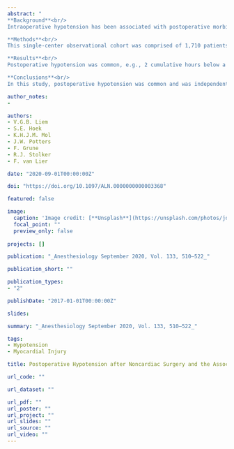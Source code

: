 ```yaml
---
abstract: "
**Background**<br/>
Intraoperative hypotension has been associated with postoperative morbidity and early mortality. Postoperative hypotension, however, has been less studied. This study examines postoperative hypotension, hypothesizing that both the degree of hypotension severity and longer durations would be associated with myocardial injury.<br/>

**Methods**<br/>
This single-center observational cohort was comprised of 1,710 patients aged 60 yr or more undergoing intermediate- to high-risk noncardiac surgery. Frequent sampling of hemodynamic monitoring on a postoperative high-dependency ward during the first 24 h after surgery was recorded. Multiple mean arterial pressure (MAP) absolute thresholds (50 to 75 mmHg) were used to define hypotension characterized by cumulative minutes, duration, area, and time-weighted-average under MAP. Zero time spent under a threshold was used as the reference group. The primary outcome was myocardial injury (a peak high-sensitive troponin T measurement 50 ng/l or greater) during the first 3 postoperative days.<br/>

**Results**<br/>
Postoperative hypotension was common, e.g., 2 cumulative hours below a threshold of 60 mmHg occurred in 144 (8%) patients while 4 h less than 75 mmHg occurred in 824 (48%) patients. Patients with myocardial injury had higher prolonged exposures for all characterizations. After adjusting for confounders, postoperative duration below a threshold of 75 mmHg for more than 635 min was associated with myocardial injury (adjusted odds ratio, 2.68; 95% CI, 1.46 to 5.07, P = 0.002). Comparing multiple thresholds, cumulative durations of 2 to 4 h below a MAP threshold of 60 mmHg (adjusted odds ratio, 3.26; 95% CI, 1.57 to 6.48, P = 0.001) and durations of more than 4 h less than 65 mmHg (adjusted odds ratio, 2.98; 95% CI, 1.78 to 4.98, P < 0.001) and 70 mmHg (adjusted odds ratio, 2.18; 95% CI, 1.37 to 3.51, P < 0.001) were also associated with myocardial injury. Associations remained significant after adjusting for intraoperative hypotension, which independently was not associated with myocardial injury.<br/>

**Conclusions**<br/>
In this study, postoperative hypotension was common and was independently associated with myocardial injury."

author_notes:
- 

authors:
- V.G.B. Liem
- S.E. Hoek
- K.H.J.M. Mol
- J.W. Potters
- F. Grune
- R.J. Stolker
- F. van Lier

date: "2020-09-01T00:00:00Z"

doi: "https://doi.org/10.1097/ALN.0000000000003368"

featured: false

image:
  caption: 'Image credit: [**Unsplash**](https://unsplash.com/photos/jdD8gXaTZsc)'
  focal_point: ""
  preview_only: false
  
projects: []

publication: "_Anesthesiology September 2020, Vol. 133, 510–522_"

publication_short: ""

publication_types:
- "2"

publishDate: "2017-01-01T00:00:00Z"

slides: 

summary: "_Anesthesiology September 2020, Vol. 133, 510–522_"

tags:
- Hypotension
- Myocardial Injury

title: Postoperative Hypotension after Noncardiac Surgery and the Association with Myocardial Injury

url_code: ""

url_dataset: ""

url_pdf: ""
url_poster: ""
url_project: ""
url_slides: ""
url_source: ""
url_video: ""
---
```


